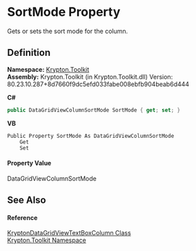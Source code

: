 # SortMode Property


Gets or sets the sort mode for the column.



## Definition
**Namespace:** <a href="79d2eac2-21f4-54ff-7552-b20c33c30600.md">Krypton.Toolkit</a>  
**Assembly:** Krypton.Toolkit (in Krypton.Toolkit.dll) Version: 80.23.10.287+8d7660f9dc5efd033fabe008ebfb904beab6d444

**C#**
``` C#
public DataGridViewColumnSortMode SortMode { get; set; }
```
**VB**
``` VB
Public Property SortMode As DataGridViewColumnSortMode
	Get
	Set
```



#### Property Value
DataGridViewColumnSortMode

## See Also


#### Reference
<a href="69125ead-d46f-8275-1a1c-3892aadc6dd8.md">KryptonDataGridViewTextBoxColumn Class</a>  
<a href="79d2eac2-21f4-54ff-7552-b20c33c30600.md">Krypton.Toolkit Namespace</a>  
